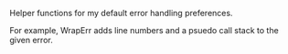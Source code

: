 Helper functions for my default error handling preferences.

For example, WrapErr adds line numbers and a psuedo call stack to the given error. 